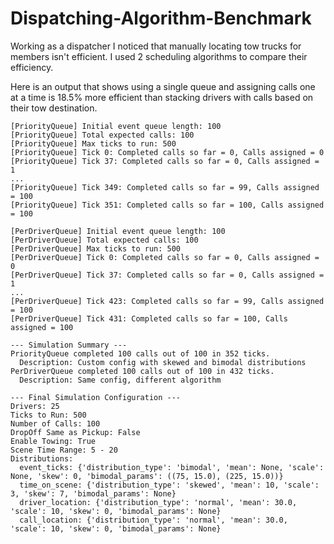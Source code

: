 # Dispatching-Algorithm-Benchmark
Working as a dispatcher I noticed that manually locating tow trucks for members isn't efficient. I used 2 scheduling algorithms to compare their efficiency.

Here is an output that shows using a single queue and assigning calls one at a time is 18.5% more efficient than stacking drivers with calls based on their tow destination.
```
[PriorityQueue] Initial event queue length: 100
[PriorityQueue] Total expected calls: 100
[PriorityQueue] Max ticks to run: 500
[PriorityQueue] Tick 0: Completed calls so far = 0, Calls assigned = 0
[PriorityQueue] Tick 37: Completed calls so far = 0, Calls assigned = 1
...
[PriorityQueue] Tick 349: Completed calls so far = 99, Calls assigned = 100
[PriorityQueue] Tick 351: Completed calls so far = 100, Calls assigned = 100

[PerDriverQueue] Initial event queue length: 100
[PerDriverQueue] Total expected calls: 100
[PerDriverQueue] Max ticks to run: 500
[PerDriverQueue] Tick 0: Completed calls so far = 0, Calls assigned = 0
[PerDriverQueue] Tick 37: Completed calls so far = 0, Calls assigned = 1
...
[PerDriverQueue] Tick 423: Completed calls so far = 99, Calls assigned = 100
[PerDriverQueue] Tick 431: Completed calls so far = 100, Calls assigned = 100

--- Simulation Summary ---
PriorityQueue completed 100 calls out of 100 in 352 ticks.
  Description: Custom config with skewed and bimodal distributions
PerDriverQueue completed 100 calls out of 100 in 432 ticks.
  Description: Same config, different algorithm

--- Final Simulation Configuration ---
Drivers: 25
Ticks to Run: 500
Number of Calls: 100
DropOff Same as Pickup: False
Enable Towing: True
Scene Time Range: 5 - 20
Distributions:
  event_ticks: {'distribution_type': 'bimodal', 'mean': None, 'scale': None, 'skew': 0, 'bimodal_params': ((75, 15.0), (225, 15.0))}
  time_on_scene: {'distribution_type': 'skewed', 'mean': 10, 'scale': 3, 'skew': 7, 'bimodal_params': None}
  driver_location: {'distribution_type': 'normal', 'mean': 30.0, 'scale': 10, 'skew': 0, 'bimodal_params': None}
  call_location: {'distribution_type': 'normal', 'mean': 30.0, 'scale': 10, 'skew': 0, 'bimodal_params': None}
```
